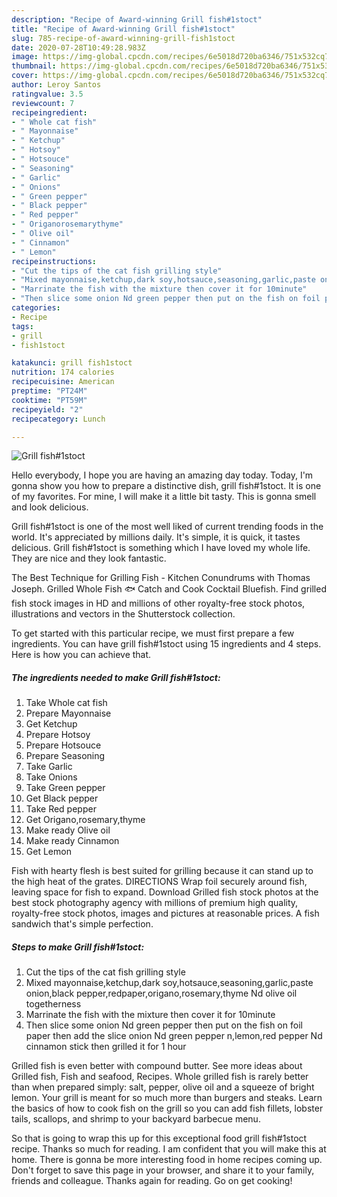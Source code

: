 ```yaml
---
description: "Recipe of Award-winning Grill fish#1stoct"
title: "Recipe of Award-winning Grill fish#1stoct"
slug: 785-recipe-of-award-winning-grill-fish1stoct
date: 2020-07-28T10:49:28.983Z
image: https://img-global.cpcdn.com/recipes/6e5018d720ba6346/751x532cq70/grill-fish1stoct-recipe-main-photo.jpg
thumbnail: https://img-global.cpcdn.com/recipes/6e5018d720ba6346/751x532cq70/grill-fish1stoct-recipe-main-photo.jpg
cover: https://img-global.cpcdn.com/recipes/6e5018d720ba6346/751x532cq70/grill-fish1stoct-recipe-main-photo.jpg
author: Leroy Santos
ratingvalue: 3.5
reviewcount: 7
recipeingredient:
- " Whole cat fish"
- " Mayonnaise"
- " Ketchup"
- " Hotsoy"
- " Hotsouce"
- " Seasoning"
- " Garlic"
- " Onions"
- " Green pepper"
- " Black pepper"
- " Red pepper"
- " Origanorosemarythyme"
- " Olive oil"
- " Cinnamon"
- " Lemon"
recipeinstructions:
- "Cut the tips of the cat fish grilling style"
- "Mixed mayonnaise,ketchup,dark soy,hotsauce,seasoning,garlic,paste onion,black pepper,redpaper,origano,rosemary,thyme Nd olive oil togetherness"
- "Marrinate the fish with the mixture then cover it for 10minute"
- "Then slice some onion Nd green pepper then put on the fish on foil paper then add the slice onion Nd green pepper n,lemon,red pepper Nd cinnamon stick then grilled it for 1 hour"
categories:
- Recipe
tags:
- grill
- fish1stoct

katakunci: grill fish1stoct 
nutrition: 174 calories
recipecuisine: American
preptime: "PT24M"
cooktime: "PT59M"
recipeyield: "2"
recipecategory: Lunch

---
```



![Grill fish#1stoct](https://img-global.cpcdn.com/recipes/6e5018d720ba6346/751x532cq70/grill-fish1stoct-recipe-main-photo.jpg)

Hello everybody, I hope you are having an amazing day today. Today, I'm gonna show you how to prepare a distinctive dish, grill fish#1stoct. It is one of my favorites. For mine, I will make it a little bit tasty. This is gonna smell and look delicious.

Grill fish#1stoct is one of the most well liked of current trending foods in the world. It's appreciated by millions daily. It's simple, it is quick, it tastes delicious. Grill fish#1stoct is something which I have loved my whole life. They are nice and they look fantastic.

The Best Technique for Grilling Fish - Kitchen Conundrums with Thomas Joseph. Grilled Whole Fish 🐟 Catch and Cook Cocktail Bluefish. Find grilled fish stock images in HD and millions of other royalty-free stock photos, illustrations and vectors in the Shutterstock collection.


To get started with this particular recipe, we must first prepare a few ingredients. You can have grill fish#1stoct using 15 ingredients and 4 steps. Here is how you can achieve that.

<!--inarticleads1-->

##### The ingredients needed to make Grill fish#1stoct:

1. Take  Whole cat fish
1. Prepare  Mayonnaise
1. Get  Ketchup
1. Prepare  Hotsoy
1. Prepare  Hotsouce
1. Prepare  Seasoning
1. Take  Garlic
1. Take  Onions
1. Take  Green pepper
1. Get  Black pepper
1. Take  Red pepper
1. Get  Origano,rosemary,thyme
1. Make ready  Olive oil
1. Make ready  Cinnamon
1. Get  Lemon


Fish with hearty flesh is best suited for grilling because it can stand up to the high heat of the grates. DIRECTIONS Wrap foil securely around fish, leaving space for fish to expand. Download Grilled fish stock photos at the best stock photography agency with millions of premium high quality, royalty-free stock photos, images and pictures at reasonable prices. A fish sandwich that&#39;s simple perfection. 

<!--inarticleads2-->

##### Steps to make Grill fish#1stoct:

1. Cut the tips of the cat fish grilling style
1. Mixed mayonnaise,ketchup,dark soy,hotsauce,seasoning,garlic,paste onion,black pepper,redpaper,origano,rosemary,thyme Nd olive oil togetherness
1. Marrinate the fish with the mixture then cover it for 10minute
1. Then slice some onion Nd green pepper then put on the fish on foil paper then add the slice onion Nd green pepper n,lemon,red pepper Nd cinnamon stick then grilled it for 1 hour


Grilled fish is even better with compound butter. See more ideas about Grilled fish, Fish and seafood, Recipes. Whole grilled fish is rarely better than when prepared simply: salt, pepper, olive oil and a squeeze of bright lemon. Your grill is meant for so much more than burgers and steaks. Learn the basics of how to cook fish on the grill so you can add fish fillets, lobster tails, scallops, and shrimp to your backyard barbecue menu. 

So that is going to wrap this up for this exceptional food grill fish#1stoct recipe. Thanks so much for reading. I am confident that you will make this at home. There is gonna be more interesting food in home recipes coming up. Don't forget to save this page in your browser, and share it to your family, friends and colleague. Thanks again for reading. Go on get cooking!
